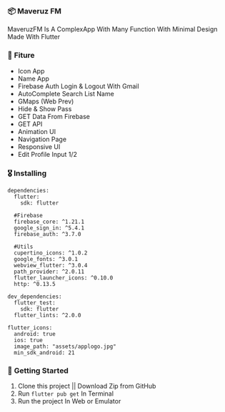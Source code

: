 ### 📦 **Maveruz FM**

MaveruzFM Is A ComplexApp With Many Function With Minimal Design
Made With Flutter

### 🎁 **Fiture**
- Icon App
- Name App 
- Firebase Auth Login & Logout With Gmail
- AutoComplete Search List Name
- GMaps (Web Prev)
- Hide & Show Pass
- GET Data From Firebase
- GET API 
- Animation UI
- Navigation Page
- Responsive UI
- Edit Profile Input 1/2

### 🎖  **Installing**
```
dependencies:
  flutter:
    sdk: flutter

  #Firebase
  firebase_core: ^1.21.1
  google_sign_in: ^5.4.1
  firebase_auth: ^3.7.0

  #Utils
  cupertino_icons: ^1.0.2
  google_fonts: ^3.0.1
  webview_flutter: ^3.0.4
  path_provider: ^2.0.11
  flutter_launcher_icons: ^0.10.0
  http: ^0.13.5

dev_dependencies:
  flutter_test:
    sdk: flutter
  flutter_lints: ^2.0.0

flutter_icons:
  android: true
  ios: true
  image_path: "assets/applogo.jpg"
  min_sdk_android: 21
```

### 🚀 **Getting Started**
1. Clone this project || Download Zip from GitHub
2. Run `flutter pub get` In Terminal
3. Run the project In Web or Emulator
